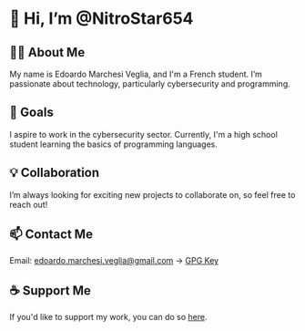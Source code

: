 # 👋 Hi, I’m @NitroStar654

## 🧑‍💻 About Me
My name is Edoardo Marchesi Veglia, and I'm a French student.
I’m passionate about technology, particularly cybersecurity and programming.

## 🚀 Goals
I aspire to work in the cybersecurity sector.
Currently, I'm a high school student learning the basics of programming languages.

## 💡 Collaboration
I’m always looking for exciting new projects to collaborate on, so feel free to reach out!

## 📫 Contact Me
Email: edoardo.marchesi.veglia@gmail.com → [GPG Key](https://keys.openpgp.org/vks/v1/by-fingerprint/05C5DCD8ED9CA7EC48C18954FC6DFA729C966BF9)

## ☕ Support Me
If you'd like to support my work, you can do so [here](https://www.buymeacoffee.com/nitrostar654).

<!---
NitroStar654/NitroStar654 is a ✨ special ✨ repository because its `README.md` (this file) appears on your GitHub profile.
You can click the Preview link to take a look at your changes.
--->

